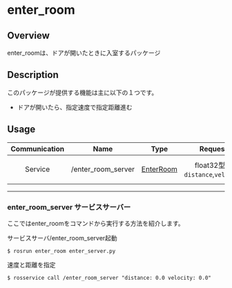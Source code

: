 # enter_room
## Overview
enter_roomは、ドアが開いたときに入室するパッケージ

## Description
このパッケージが提供する機能は主に以下の１つです。
- ドアが開いたら、指定速度で指定距離進む

## Usage
|Communication|Name|Type|Request|Result|
| :---: | :---: | :---: | :---: | :---: |
| Service | /enter_room_server | [EnterRoom](https://github.com/KIT-Happy-Robot/happymimi_apps/blob/develop/enter_room/srv/EnterRoom.srv) | float32型： `distance`,`velocity` | bool型： `result` |

---
### enter_room_server サービスサーバー
ここではenter_roomをコマンドから実行する方法を紹介します。

サービスサーバ/enter_room_server起動
```
$ rosrun enter_room enter_server.py
```
速度と距離を指定
```
$ rosservice call /enter_room_server "distance: 0.0 velocity: 0.0"
```
